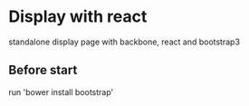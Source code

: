# Display with react
standalone display page with backbone,  react and bootstrap3

## Before start
run 'bower install bootstrap'
